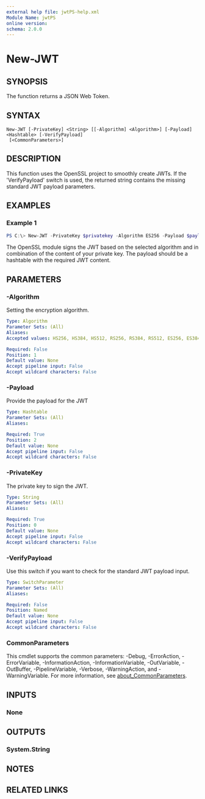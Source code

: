 ```yaml
---
external help file: jwtPS-help.xml
Module Name: jwtPS
online version:
schema: 2.0.0
---
```


# New-JWT

## SYNOPSIS
The function returns a JSON Web Token.

## SYNTAX

```
New-JWT [-PrivateKey] <String> [[-Algorithm] <Algorithm>] [-Payload] <Hashtable> [-VerifyPayload]
 [<CommonParameters>]
```

## DESCRIPTION
This function uses the OpenSSL project to smoothly create JWTs. If the 'VerifyPayload' switch is used, the returned string contains the missing standard JWT payload parameters.

## EXAMPLES

### Example 1
```powershell
PS C:\> New-JWT -PrivateKey $privatekey -Algorithm ES256 -Payload $payload
```

The OpenSSL module signs the JWT based on the selected algorithm and in combination of the content of your private key. The payload should be a hashtable with the required JWT content.

## PARAMETERS

### -Algorithm
Setting the encryption algorithm.

```yaml
Type: Algorithm
Parameter Sets: (All)
Aliases:
Accepted values: HS256, HS384, HS512, RS256, RS384, RS512, ES256, ES384, ES512

Required: False
Position: 1
Default value: None
Accept pipeline input: False
Accept wildcard characters: False
```

### -Payload
Provide the payload for the JWT

```yaml
Type: Hashtable
Parameter Sets: (All)
Aliases:

Required: True
Position: 2
Default value: None
Accept pipeline input: False
Accept wildcard characters: False
```

### -PrivateKey
The private key to sign the JWT.

```yaml
Type: String
Parameter Sets: (All)
Aliases:

Required: True
Position: 0
Default value: None
Accept pipeline input: False
Accept wildcard characters: False
```

### -VerifyPayload
Use this switch if you want to check for the standard JWT payload input.

```yaml
Type: SwitchParameter
Parameter Sets: (All)
Aliases:

Required: False
Position: Named
Default value: None
Accept pipeline input: False
Accept wildcard characters: False
```

### CommonParameters
This cmdlet supports the common parameters: -Debug, -ErrorAction, -ErrorVariable, -InformationAction, -InformationVariable, -OutVariable, -OutBuffer, -PipelineVariable, -Verbose, -WarningAction, and -WarningVariable. For more information, see [about_CommonParameters](http://go.microsoft.com/fwlink/?LinkID=113216).

## INPUTS

### None

## OUTPUTS

### System.String

## NOTES

## RELATED LINKS
